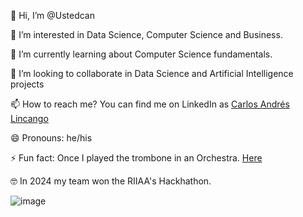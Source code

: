 👋 Hi, I’m @Ustedcan

👀 I’m interested in Data Science, Computer Science and Business.

🌱 I’m currently learning about Computer Science fundamentals.

💞️ I’m looking to collaborate in Data Science and Artificial Intelligence projects

📫 How to reach me? You can find me on LinkedIn as [Carlos Andrés Lincango](https://www.linkedin.com/in/carlos-andr%C3%A9s-lincango-2b5a60132/)

😄 Pronouns: he/his

⚡ Fun fact: Once I played the trombone in an Orchestra. [Here](https://www.youtube.com/watch?v=jw0Ja6U1H2A&ab_channel=CarlosAndr%C3%A9s)

🤓 In 2024 my team won the RIIAA's Hackhathon. 

![image](https://lh3.googleusercontent.com/pw/AP1GczO4a8o4A5Eh-6pzr2dfKS8sxkLuwwKFQnNDLC65i_oQjeUH1gswjPYMiF_Xop6GozQIbvh4SMXB5fpL-5XeFLdMcuqNGxdYLoYDISx8oo0v3SP1s3b_kFFbyxaHVUhGcOlxEDP4ZJ11VVyirUJQAf7jjNUJIZC-6RO6xloZspkU2_AJdAgVrBiFdYlPez8vEP5j9zy-Uc0yWUB4vdAr9-ReVIN12s8ZP164D23BqKJu2xSBJwZ9KEWRmK9MQg8yX-RcrcKOamsTAnvngEX4njkHKhHMwBn0B2v87fXSiChxgy4gNbOCebPVlO24VPWEPof-eyMC1Dw7GNeJU7DSymr3ERBmhMd7ZxMRa3bFI9QS_DQDiXpPV2hiqi0CtIS6Pa_3l2tl0II9OD0WoNMGogbGKi37KZm_LcwqnZ1S0Moawittd09PP-cjQtrKVVlbD7iWQ53Tjz92qDyZfUif06K_p7SxnEMKzrYbdqTvvu7oPExAmpVRrLD9qtrjIyDBsUZG7Wd0sySpL6Xr8rg8_jJms0EgWeZCRhmXTOpx2iln-_Ghz6IEsoObCZ5pbkVvjplzxe6zA9s9wTHNy4YhSAY0NxfQNzQMowG-KoMjRWfxRsxvtjhJhUBQP_0-8Y_HZIP4BoPKve1c5noryDK_iaMMdJt2NcHk_9-5caY2JnEXE8XipYrynnaDEZxYHn1wJ-FvOsDaqjjnigfh4P5l0o696eKkgoTXAH8llkaT5JZAtL6AzDK-v88jqKyfXR-jf4R6pV43VagX4Bh0RYVpAjbQdtjiW_VyMf6SfizHVTHajRxwoMp8pwXdThYY5uxinXFCJSMPvGRdl9HrY9gkOoa48D2U_SnEnCkrbb9-qWOFnd59CpSDtXu0fRHovCu9Pj6bU9kFIaPc72cp8yEEatcZhQ=w806-h607-s-no-gm?authuser=0)


<!---
Ustedcan/Ustedcan is a ✨ special ✨ repository because its `README.md` (this file) appears on your GitHub profile.
You can click the Preview link to take a look at your changes.
--->
